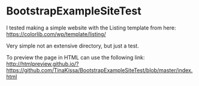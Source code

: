 # BootstrapExampleSiteTest

I tested making a simple website with the Listing template from here:
https://colorlib.com/wp/template/listing/

Very simple not an extensive directory, but just a test.

To preview the page in HTML can use the following link:
http://htmlpreview.github.io/?https://github.com/TinaKissa/BootstrapExampleSiteTest/blob/master/index.html


